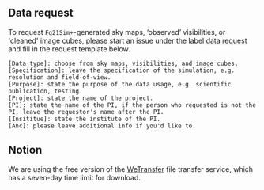 ## Data request
To request `Fg21Sim+`-generated sky maps, ‘observed’ visibilities, or 'cleaned' image cubes, please start an issue under the label [data request](https://github.com/Fg21Sim/Data/labels/data%20request) and fill in the request template below.

```
[Data type]: choose from sky maps, visibilities, and image cubes.
[Specification]: leave the specification of the simulation, e.g. resolution and field-of-view.
[Purpose]: state the purpose of the data usage, e.g. scientific publication, testing.
[Project]: state the name of the project.
[PI]: state the name of the PI, if the person who requested is not the PI, leave the requestor's name after the PI.
[Insititue]: state the institute of the PI.
[Anc]: please leave additional info if you'd like to.
```

## Notion
We are using the free version of the [WeTransfer](https://wetransfer.com/) file transfer 
service, which has a seven-day time limit for download.
